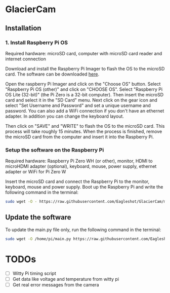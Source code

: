 # GlacierCam

## Installation
### 1. Install Raspberry Pi OS
Required hardware: microSD card, computer with microSD card reader and internet connection

Download and install the Raspberry Pi Imager to flash the OS to the microSD card. The software can be downloaded [here](https://www.raspberrypi.com/software/).

Open the raspberry Pi Imager and click on the "Choose OS" button. Select "Raspberry Pi OS (other)" and click on "CHOOSE OS". Select "Raspberry Pi OS Lite (32-bit)" (the Pi Zero is a 32-bit computer). Then insert the microSD card and select it in the "SD Card" menu. Next click on the gear icon and select "Set Username and Password" and set a unique username and password. You can also add a WiFi connection if you don't have an ethernet adapter. In addition you can change the keyboard layout.

Then click on "SAVE" and "WRITE" to flash the OS to the microSD card. This process will take roughly 15 minutes. When the process is finished, remove the microSD card from the computer and insert it into the Raspberry Pi.

### Setup the software on the Raspberry Pi
Required hardware: Raspberry Pi Zero WH (or other), monitor, HDMI to microHDMI adapter (optional), keyboard, mouse, power supply, ethernet adapter or WiFi for Pi Zero W

Insert the microSD card and connect the Raspberry Pi to the monitor, keyboard, mouse and power supply. Boot up the Raspberry Pi and write the following command in the terminal:

```bash
sudo wget -O - https://raw.githubusercontent.com/Eagleshot/GlacierCam/main/script.sh | sh
```


## Update the software 
To update the main.py file only, run the following command in the terminal:

```bash
sudo wget -O /home/pi/main.py https://raw.githubusercontent.com/Eagleshot/GlacierCam/main/main.py
```

# TODOs
- [ ] Witty Pi timing script
- [ ] Get data like voltage and temperature from witty pi
- [ ] Get real error messages from the camera
